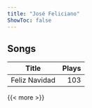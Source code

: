 ```yaml
---
title: "José Feliciano"
ShowToc: false
---
```


## Songs
Title | Plays 
----- | -----: 
Feliz Navidad | 103

{{< more >}}